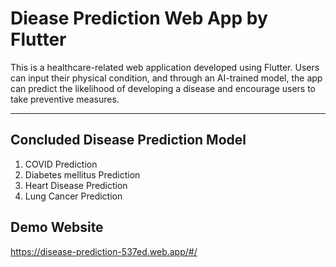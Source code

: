 Diease Prediction Web App by Flutter
============

This is a healthcare-related web application developed using Flutter. Users can input their physical condition, and through an AI-trained model, the app can predict the likelihood of developing a disease and encourage users to take preventive measures.

---

## Concluded Disease Prediction Model
1. COVID Prediction
2. Diabetes mellitus Prediction
3. Heart Disease Prediction
4. Lung Cancer Prediction

## Demo Website
https://disease-prediction-537ed.web.app/#/